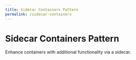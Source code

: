 ```yaml
---
title: Sidecar Containers Pattern
permalink: /sidecar-containers
---
```


# Sidecar Containers Pattern

Enhance containers with additional functionality via a sidecar.
